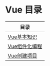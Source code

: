 # Vue 目录

| 目录 |
| --- | 
|[Vue基本知识](https://github.com/WTxiaomage/learning-repository/blob/master/Vue/01_Vue_base.md) |
|[Vue组件化编程](https://github.com/WTxiaomage/learning-repository/blob/master/Vue/02_Vue_component_programming.md#list-two) |
|[Vue创建项目](https://github.com/WTxiaomage/learning-repository/blob/master/Vue/03_Vue_practice.md) |




